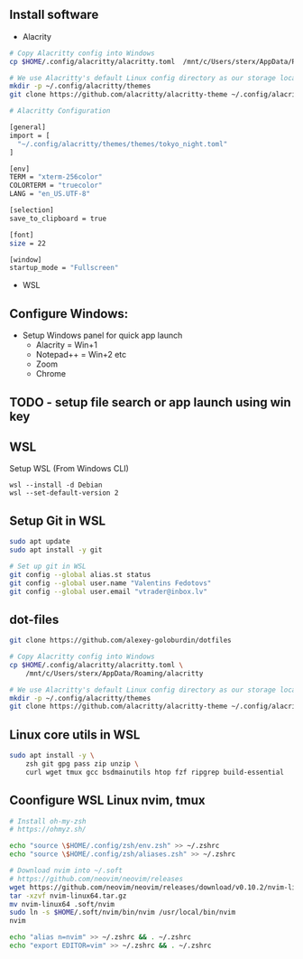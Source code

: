 
## Install software
  - Alacrity
```sh 
# Copy Alacritty config into Windows
cp $HOME/.config/alacritty/alacritty.toml  /mnt/c/Users/sterx/AppData/Roaming/alacritty

# We use Alacritty's default Linux config directory as our storage location here.
mkdir -p ~/.config/alacritty/themes
git clone https://github.com/alacritty/alacritty-theme ~/.config/alacritty/themes
```

```sh
# Alacritty Configuration

[general]
import = [
  "~/.config/alacritty/themes/themes/tokyo_night.toml"
]

[env]
TERM = "xterm-256color"
COLORTERM = "truecolor"
LANG = "en_US.UTF-8"

[selection]
save_to_clipboard = true

[font]
size = 22

[window]
startup_mode = "Fullscreen" 
```
  - WSL


## Configure Windows:
- Setup Windows panel for quick app launch
  - Alacrity =  Win+1
  - Notepad++ = Win+2 etc
  - Zoom
  - Chrome 

## TODO - setup file search or app launch using win key 

## WSL
Setup  WSL (From Windows CLI)
```
wsl --install -d Debian
wsl --set-default-version 2
```

## Setup  Git in  WSL
```sh
sudo apt update
sudo apt install -y git

# Set up git in WSL
git config --global alias.st status
git config --global user.name "Valentins Fedotovs"
git config --global user.email "vtrader@inbox.lv"
```

## dot-files
```sh
git clone https://github.com/alexey-goloburdin/dotfiles

# Copy Alacritty config into Windows
cp $HOME/.config/alacritty/alacritty.toml \
    /mnt/c/Users/sterx/AppData/Roaming/alacritty

# We use Alacritty's default Linux config directory as our storage location here.
mkdir -p ~/.config/alacritty/themes
git clone https://github.com/alacritty/alacritty-theme ~/.config/alacritty/themes
```

## Linux core utils in WSL
```sh
sudo apt install -y \
    zsh git gpg pass zip unzip \
    curl wget tmux gcc bsdmainutils htop fzf ripgrep build-essential

```

## Coonfigure WSL Linux nvim, tmux 
```sh
# Install oh-my-zsh
# https://ohmyz.sh/

echo "source \$HOME/.config/zsh/env.zsh" >> ~/.zshrc
echo "source \$HOME/.config/zsh/aliases.zsh" >> ~/.zshrc

# Download nvim into ~/.soft
# https://github.com/neovim/neovim/releases
wget https://github.com/neovim/neovim/releases/download/v0.10.2/nvim-linux64.tar.gz
tar -xzvf nvim-linux64.tar.gz
mv nvim-linux64 .soft/nvim
sudo ln -s $HOME/.soft/nvim/bin/nvim /usr/local/bin/nvim
nvim

echo "alias n=nvim" >> ~/.zshrc && . ~/.zshrc
echo "export EDITOR=vim" >> ~/.zshrc && . ~/.zshrc
```















